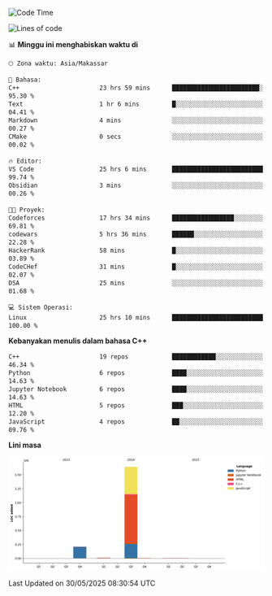 <!--START_SECTION:waka-->
![Code Time](http://img.shields.io/badge/Code%20Time-248%20hrs%2047%20mins-blue)

![Lines of code](https://img.shields.io/badge/Sejak%20Hello%20World%20aku%20telah%20menulis-1.9%20million%20baris%20kode-blue)

📊 **Minggu ini menghabiskan waktu di** 

```text
🕑︎ Zona waktu: Asia/Makassar

💬 Bahasa: 
C++                      23 hrs 59 mins      ████████████████████████░   95.30 % 
Text                     1 hr 6 mins         █░░░░░░░░░░░░░░░░░░░░░░░░   04.41 % 
Markdown                 4 mins              ░░░░░░░░░░░░░░░░░░░░░░░░░   00.27 % 
CMake                    0 secs              ░░░░░░░░░░░░░░░░░░░░░░░░░   00.02 % 

🔥 Editor: 
VS Code                  25 hrs 6 mins       █████████████████████████   99.74 % 
Obsidian                 3 mins              ░░░░░░░░░░░░░░░░░░░░░░░░░   00.26 % 

🐱‍💻 Proyek: 
Codeforces               17 hrs 34 mins      █████████████████░░░░░░░░   69.81 % 
codewars                 5 hrs 36 mins       ██████░░░░░░░░░░░░░░░░░░░   22.28 % 
HackerRank               58 mins             █░░░░░░░░░░░░░░░░░░░░░░░░   03.89 % 
CodeCHef                 31 mins             █░░░░░░░░░░░░░░░░░░░░░░░░   02.07 % 
DSA                      25 mins             ░░░░░░░░░░░░░░░░░░░░░░░░░   01.68 % 

💻 Sistem Operasi: 
Linux                    25 hrs 10 mins      █████████████████████████   100.00 % 
```

**Kebanyakan menulis dalam bahasa C++** 

```text
C++                      19 repos            ████████████░░░░░░░░░░░░░   46.34 % 
Python                   6 repos             ████░░░░░░░░░░░░░░░░░░░░░   14.63 % 
Jupyter Notebook         6 repos             ████░░░░░░░░░░░░░░░░░░░░░   14.63 % 
HTML                     5 repos             ███░░░░░░░░░░░░░░░░░░░░░░   12.20 % 
JavaScript               4 repos             ██░░░░░░░░░░░░░░░░░░░░░░░   09.76 % 
```



**Lini masa**

![Lines of Code chart](https://raw.githubusercontent.com/yusuf601/yusuf601/main/assets/bar_graph.png)


 Last Updated on 30/05/2025 08:30:54 UTC
<!--END_SECTION:waka-->

